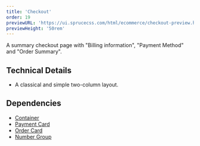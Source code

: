 ```yaml
---
title: 'Checkout'
order: 19
previewURL: 'https://ui.sprucecss.com/html/ecommerce/checkout-preview.html'
previewHeight: '50rem'
---
```


<p class="lead">A summary checkout page with "Billing information", "Payment Method" and "Order Summary".</p>

## Technical Details

- A classical and simple two-column layout.

## Dependencies

- [Container](/ui/content-and-layout/container)
- [Payment Card](/ui/card/payment)
- [Order Card](/ui/card/order)
- [Number Group](/ui/form/number-group)
